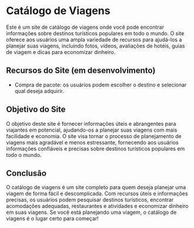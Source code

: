 # Catálogo de Viagens

Este é um site de catálogo de viagens onde você pode encontrar informações sobre destinos turísticos populares em todo o mundo. O site oferece aos usuários uma ampla variedade de recursos para ajudá-los a planejar suas viagens, incluindo fotos, vídeos, avaliações de hotéis, guias de viagem e dicas para economizar dinheiro.

## Recursos do Site (em desenvolvimento)

- Compra de pacote: os usuários podem escolher o destino e selecionar qual deseja adquirir.

## Objetivo do Site

O objetivo deste site é fornecer informações úteis e abrangentes para viajantes em potencial, ajudando-os a planejar suas viagens com mais facilidade e economia. O site visa tornar o processo de planejamento de viagens mais agradável e menos estressante, fornecendo aos usuários informações confiáveis e precisas sobre destinos turísticos populares em todo o mundo.

## Conclusão

O catálogo de viagens é um site completo para quem deseja planejar uma viagem de forma fácil e descomplicada. Com recursos úteis e informações precisas, os usuários podem pesquisar destinos turísticos, encontrar acomodações adequadas, restaurantes e atividades e economizar dinheiro em suas viagens. Se você está planejando uma viagem, o catálogo de viagens é o lugar certo para começar!
